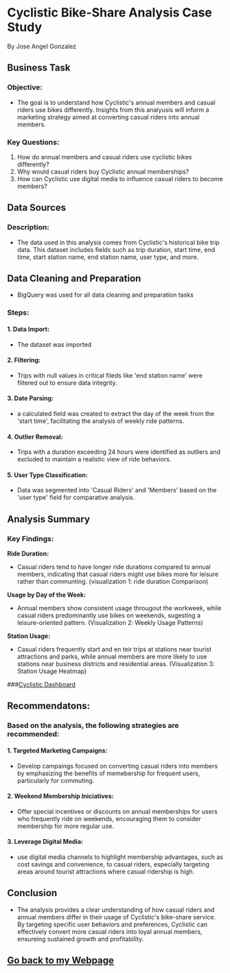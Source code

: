 # Cyclistic Bike-Share Analysis Case Study
By Jose Angel Gonzalez

## Business Task
### Objective:
- The goal is to understand how Cyclistic's annual members and casual riders use bikes differently. Insights from this analyusis will inform a marketing strategy aimed at converting casual riders into annual members.

### Key Questions:
1. How do annual members and casual riders use cyclistic bikes differently?
2. Why would casual riders buy Cyclistic annual memberships?
3. How can Cyclistic use digital media to influence casual riders to become members?

## Data Sources
### Description:
- The data used in this analysis comes from Cyclistic's historical bike trip data. This dataset includes fields such as trip duration, start time, end time, start station name, end station name, user type, and more. 			        		

## Data Cleaning and Preparation
- BigQuery was used for all data cleaning and preparation tasks
### Steps:
#### 1. Data Import:
- The dataset was imported 
#### 2. Filtering:
- Trips with null values in critical fileds like 'end station name' were filtered out to ensure data integrity.
#### 3. Date Parsing:
- a calculated field was created to extract the day of the week from the 'start time', facilitating the analysis of weekly ride patterns.
#### 4. Outlier Removal:
- Trips with a duration exceeding 24 hours were identified as outliers and excluded to maintain a realistic view of ride behaviors.
#### 5. User Type Classification:
- Data was segmented into 'Casual Riders' and 'Members' based on the 'user type' field for comparative analysis.

## Analysis Summary
### Key Findings:

**Ride Duration:**
- Casual riders tend to have longer ride durations compared to annual members, indicating that casual riders might use bikes more for leisure rather than communting.
(visualization 1: ride duration Comparison)

**Usage by Day of the Week:**
- Annual members show consistent usage througout the workweek, while casual riders predominantly use bikes on weekends, sugesting a leisure-oriented pattern.
(Visualization 2: Weekly Usage Patterns)

**Station Usage:**
- Casual riders frequently start and en teir trips at stations near tourist attractions and parks, while annual members are more likely to use stations near business districts and residential areas.
(Visualization 3: Station Usage Heatmap)

###[Cyclistic Dashboard](https://public.tableau.com/app/profile/jose.gonzalez.ramirez/viz/Cyclistic_17262131192190/CyclisticNY)


## Recommendatons:

### Based on the analysis, the following strategies are recommended:
#### 1. Targeted Marketing Campaigns:
- Develop campaings focused on converting casual riders into members by emphasizing the benefits of memebership for frequent users, particularly for commuting.
#### 2. Weekend Membership Iniciatives:
- Offer special incentives or discounts on annual memberships for users who frequently ride on weekends, encouraging them to consider membership for more regular use.
#### 3. Leverage Digital Media:
- use digital media channels to highlight membership advantages, such as cost savings and convenience, to casual riders, especially targeting areas around tourist attractions where casual ridership is high.

## Conclusion
  - The analysis provides a clear understanding of how casual riders and annual members differ in their usage of Cyclistic's bike-share service. By targeting specific user behaviors and preferences, Cyclistic can effectively convert more casual riders into loyal annual members, ensureing sustained growth and profitability.

## [Go back to my Webpage](https://grandpa-3.github.io/Jose_AGonzalez.github.io/)
